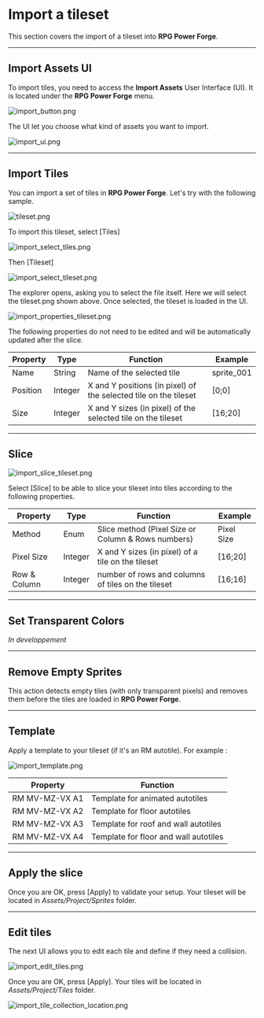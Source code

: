# Import a tileset

This section covers the import of a tileset into **RPG Power Forge**.

---
## Import Assets UI

To import tiles, you need to access the **Import Assets** User Interface (UI). It is located under the **RPG Power Forge** menu.

![import_button.png](./../media/import/import_button.png)

The UI let you choose what kind of assets you want to import.

![import_ui.png](./../media/import/import_ui.PNG)

---
## Import Tiles

You can import a set of tiles in **RPG Power Forge**. Let's try with the following sample.

![tileset.png](./../media/import/tileset.png)

To import this tileset, select [Tiles]

![import_select_tiles.png](./../media/import/import_select_tiles.png)

Then [Tileset]

![import_select_tileset.png](./../media/import/import_select_tileset.PNG)

The explorer opens, asking you to select the file itself. Here we will select the tileset.png shown above. Once selected, the tileset is loaded in the UI.

![import_properties_tileset.png](./../media/import/import_properties_tileset.PNG)

The following properties do not need to be edited and will be automatically updated after the slice.

Property|Type|Function|Example
--------|--------|--------|--------
Name|String|Name of the selected tile| sprite_001
Position|Integer|X and Y positions (in pixel) of the selected tile on the tileset|[0;0]
Size|Integer|X and Y sizes (in pixel) of the selected tile on the tileset|[16;20]

---
## Slice

![import_slice_tileset.png](./../media/import/import_slice_tileset.PNG)

Select [Slice] to be able to slice your tileset into tiles according to the following properties.

Property|Type|Function|Example
--------|--------|--------|--------
Method|Enum|Slice method (Pixel Size or Column & Rows numbers)| Pixel Size
Pixel Size|Integer|X and Y sizes (in pixel) of a tile on the tileset|[16;20]
Row & Column |Integer|number of rows and columns of tiles on the tileset|[16;16]

---
## Set Transparent Colors

*In developpement*

---
## Remove Empty Sprites

This action detects empty tiles (with only transparent pixels) and removes them before the tiles are loaded in **RPG Power Forge**.

---
## Template

Apply a template to your tileset (if it's an RM autotile). For example :

![import_template.png](./../media/import/import_template.png)

Property|Function
--------|--------|
RM MV-MZ-VX A1|Template for animated autotiles
RM MV-MZ-VX A2|Template for floor autotiles
RM MV-MZ-VX A3|Template for roof and wall autotiles
RM MV-MZ-VX A4|Template for floor and wall autotiles

---
## Apply the slice

Once you are OK, press [Apply] to validate your setup. Your tileset will be located in *Assets/Project/Sprites* folder.

---
## Edit tiles

The next UI allows you to edit each tile and define if they need a collision.

![import_edit_tiles.png](./../media/import/import_edit_tiles.png)


Once you are OK, press [Apply]. Your tiles will be located in *Assets/Project/Tiles* folder.

![import_tile_collection_location.png](./../media/import/import_tile_collection_location.png)
